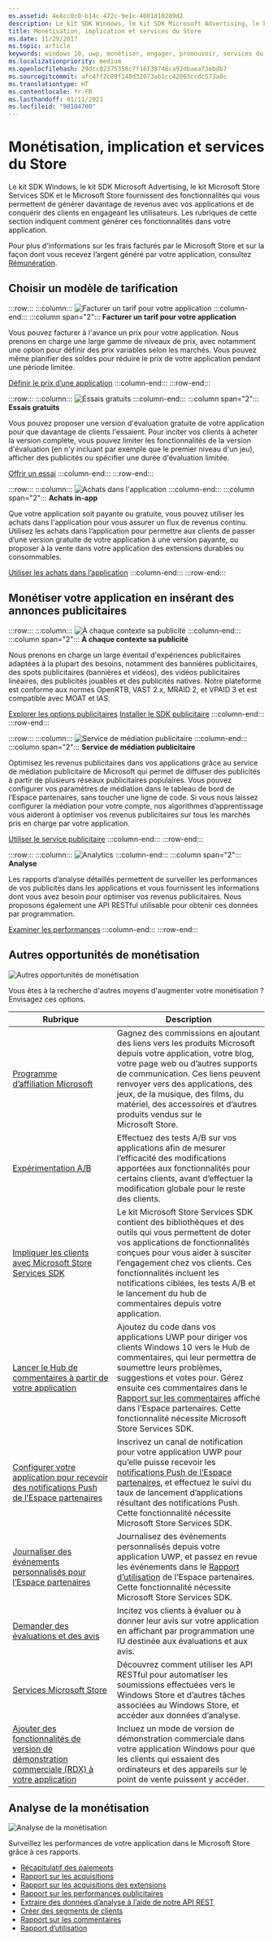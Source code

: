```yaml
---
ms.assetid: 4e8cc0c0-b14c-472c-9e1c-4601d10289d2
description: Le kit SDK Windows, le kit SDK Microsoft Advertising, le kit Microsoft Store Services SDK et le Microsoft Store fournissent de nombreuses fonctionnalités qui vous permettent de générer davantage de revenus avec vos applications et de conquérir des clients en engageant les utilisateurs.
title: Monétisation, implication et services du Store
ms.date: 11/29/2017
ms.topic: article
keywords: windows 10, uwp, monétiser, engager, promouvoir, services du Store
ms.localizationpriority: medium
ms.openlocfilehash: 29dcc02375358c7f16f38748ca92dbaeaf3ebdb7
ms.sourcegitcommit: afc4ff2c89f148d32073ab1cc42063ccdc573a8c
ms.translationtype: HT
ms.contentlocale: fr-FR
ms.lasthandoff: 01/11/2021
ms.locfileid: "98104700"
---
```

# <a name="monetization-engagement-and-store-services"></a>Monétisation, implication et services du Store

Le kit SDK Windows, le kit SDK Microsoft Advertising, le kit Microsoft Store Services SDK et le Microsoft Store fournissent des fonctionnalités qui vous permettent de générer davantage de revenus avec vos applications et de conquérir des clients en engageant les utilisateurs. Les rubriques de cette section indiquent comment générer ces fonctionnalités dans votre application.

Pour plus d’informations sur les frais facturés par le Microsoft Store et sur la façon dont vous recevez l’argent généré par votre application, consultez [Rémunération](/partner-center/marketplace-get-paid).

## <a name="choose-a-pricing-model"></a>Choisir un modèle de tarification

:::row:::
    :::column:::
        ![Facturer un tarif pour votre application](images/pricing-charge-price.png)
    :::column-end:::
    :::column span="2":::
**Facturer un tarif pour votre application**

Vous pouvez facturer à l'avance un prix pour votre application. Nous prenons en charge une large gamme de niveaux de prix, avec notamment une option pour définir des prix variables selon les marchés. Vous pouvez même planifier des soldes pour réduire le prix de votre application pendant une période limitée.

[Définir le prix d’une application](../publish/set-app-pricing-and-availability.md)
    :::column-end:::
:::row-end:::

:::row:::
    :::column:::
        ![Essais gratuits](images/pricing-free-trial.png)
    :::column-end:::
    :::column span="2":::
**Essais gratuits**

Vous pouvez proposer une version d'évaluation gratuite de votre application pour que davantage de clients l'essaient. Pour inciter vos clients à acheter la version complète, vous pouvez limiter les fonctionnalités de la version d'évaluation (en n'y incluant par exemple que le premier niveau d'un jeu), afficher des publicités ou spécifier une durée d'évaluation limitée.

[Offrir un essai](in-app-purchases-and-trials.md)
    :::column-end:::
:::row-end:::

:::row:::
    :::column:::
        ![Achats dans l'application](images/pricing-in-app-purchases.png)
    :::column-end:::
    :::column span="2":::
**Achats in-app**

Que votre application soit payante ou gratuite, vous pouvez utiliser les achats dans l'application pour vous assurer un flux de revenus continu. Utilisez les achats dans l’application pour permettre aux clients de passer d’une version gratuite de votre application à une version payante, ou proposer à la vente dans votre application des extensions durables ou consommables.

[Utiliser les achats dans l’application](in-app-purchases-and-trials.md)
    :::column-end:::
:::row-end:::

## <a name="monetize-your-app-with-ads"></a>Monétiser votre application en insérant des annonces publicitaires

:::row:::
    :::column:::
        ![À chaque contexte sa publicité](images/monetize-ads-every-context.png)
    :::column-end:::
    :::column span="2":::
**À chaque contexte sa publicité**

Nous prenons en charge un large éventail d'expériences publicitaires adaptées à la plupart des besoins, notamment des bannières publicitaires, des spots publicitaires (bannières et vidéos), des vidéos publicitaires linéaires, des publicités jouables et des publicités natives. Notre plateforme est conforme aux normes OpenRTB, VAST 2.x, MRAID 2, et VPAID 3 et est compatible avec MOAT et IAS.

[Explorer les options publicitaires]()
[Installer le SDK publicitaire](https://marketplace.visualstudio.com/items?itemName=AdMediator.MicrosoftAdvertisingSDK)
    :::column-end:::
:::row-end:::

:::row:::
    :::column:::
        ![Service de médiation publicitaire](images/monetize-ad-mediation-service.png)
    :::column-end:::
    :::column span="2":::
**Service de médiation publicitaire**

Optimisez les revenus publicitaires dans vos applications grâce au service de médiation publicitaire de Microsoft qui permet de diffuser des publicités à partir de plusieurs réseaux publicitaires populaires. Vous pouvez configurer vos paramètres de médiation dans le tableau de bord de l’Espace partenaires, sans toucher une ligne de code. Si vous nous laissez configurer la médiation pour votre compte, nos algorithmes d’apprentissage vous aideront à optimiser vos revenus publicitaires sur tous les marchés pris en charge par votre application.

[Utiliser le service publicitaire](https://blogs.windows.com/windowsdeveloper/2017/05/08/announcing-microsofts-ad-mediation-service/)
    :::column-end:::
:::row-end:::

:::row:::
    :::column:::
        ![Analytics](images/monetize-analytics-pie-chart.png)
    :::column-end:::
    :::column span="2":::
**Analyse**

Les rapports d’analyse détaillés permettent de surveiller les performances de vos publicités dans les applications et vous fournissent les informations dont vous avez besoin pour optimiser vos revenus publicitaires. Nous proposons également une API RESTful utilisable pour obtenir ces données par programmation.

[Examiner les performances](../publish/advertising-performance-report.md)
    :::column-end:::
:::row-end:::

## <a name="other-monetization-opportunities"></a>Autres opportunités de monétisation

![Autres opportunités de monétisation](images/monetize-other-opportunities.png)

Vous êtes à la recherche d'autres moyens d'augmenter votre monétisation ? Envisagez ces options.

 Rubrique                | Description                 |
|--------------------|-----------------------------|
| [Programme d’affiliation Microsoft](https://www.microsoftaffiliates.com/) | Gagnez des commissions en ajoutant des liens vers les produits Microsoft depuis votre application, votre blog, votre page web ou d’autres supports de communication. Ces liens peuvent renvoyer vers des applications, des jeux, de la musique, des films, du matériel, des accessoires et d’autres produits vendus sur le Microsoft Store.
| [Expérimentation A/B](./run-app-experiments-with-a-b-testing.md) | Effectuez des tests A/B sur vos applications afin de mesurer l’efficacité des modifications apportées aux fonctionnalités pour certains clients, avant d’effectuer la modification globale pour le reste des clients.
| [Impliquer les clients avec Microsoft Store Services SDK](microsoft-store-services-sdk.md) | Le kit Microsoft Store Services SDK contient des bibliothèques et des outils qui vous permettent de doter vos applications de fonctionnalités conçues pour vous aider à susciter l’engagement chez vos clients. Ces fonctionnalités incluent les notifications ciblées, les tests A/B et le lancement du hub de commentaires depuis votre application.
| [Lancer le Hub de commentaires à partir de votre application](launch-feedback-hub-from-your-app.md) | Ajoutez du code dans vos applications UWP pour diriger vos clients Windows 10 vers le Hub de commentaires, qui leur permettra de soumettre leurs problèmes, suggestions et votes pour. Gérez ensuite ces commentaires dans le [Rapport sur les commentaires](../publish/feedback-report.md) affiché dans l’Espace partenaires. Cette fonctionnalité nécessite Microsoft Store Services SDK. 
| [Configurer votre application pour recevoir des notifications Push de l’Espace partenaires](configure-your-app-to-receive-dev-center-notifications.md) | Inscrivez un canal de notification pour votre application UWP pour qu’elle puisse recevoir les [notifications Push de l’Espace partenaires](../publish/send-push-notifications-to-your-apps-customers.md), et effectuez le suivi du taux de lancement d’applications résultant des notifications Push. Cette fonctionnalité nécessite Microsoft Store Services SDK.
| [Journaliser des événements personnalisés pour l’Espace partenaires](log-custom-events-for-dev-center.md) | Journalisez des événements personnalisés depuis votre application UWP, et passez en revue les événements dans le [Rapport d’utilisation](../publish/usage-report.md) de l’Espace partenaires. Cette fonctionnalité nécessite Microsoft Store Services SDK.
| [Demander des évaluations et des avis](request-ratings-and-reviews.md) | Incitez vos clients à évaluer ou à donner leur avis sur votre application en affichant par programmation une IU destinée aux évaluations et aux avis.
| [Services Microsoft Store](using-windows-store-services.md) | Découvrez comment utiliser les API RESTful pour automatiser les soumissions effectuées vers le Windows Store et d’autres tâches associées au Windows Store, et accéder aux données d’analyse.
| [Ajouter des fonctionnalités de version de démonstration commerciale (RDX) à votre application](retail-demo-experience.md) | Incluez un mode de version de démonstration commerciale dans votre application Windows pour que les clients qui essaient des ordinateurs et des appareils sur le point de vente puissent y accéder.

## <a name="monetization-analytics"></a>Analyse de la monétisation

![Analyse de la monétisation](images/monetize-analytics.png)

Surveillez les performances de votre application dans le Microsoft Store grâce à ces rapports.

- [Récapitulatif des paiements](/partner-center/payout-statement)
- [Rapport sur les acquisitions](../publish/acquisitions-report.md)
- [Rapport sur les acquisitions des extensions](../publish/add-on-acquisitions-report.md)
- [Rapport sur les performances publicitaires](../publish/advertising-performance-report.md)
- [Extraire des données d’analyse à l’aide de notre API REST](access-analytics-data-using-windows-store-services.md)
- [Créer des segments de clients](../publish/create-customer-segments.md)
- [Rapport sur les commentaires](../publish/feedback-report.md)
- [Rapport d’utilisation](../publish/usage-report.md)